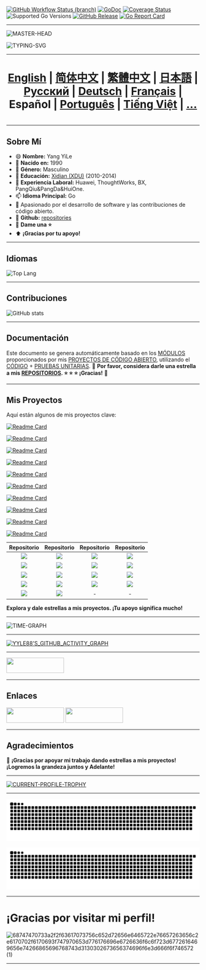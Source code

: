 [![GitHub Workflow Status (branch)](https://img.shields.io/github/actions/workflow/status/yyle88/yyle88/release.yml?branch=main&label=BUILD)](https://github.com/yyle88/yyle88/actions/workflows/release.yml?query=branch%3Amain)
[![GoDoc](https://pkg.go.dev/badge/github.com/yyle88/yyle88)](https://pkg.go.dev/github.com/yyle88/yyle88)
[![Coverage Status](https://img.shields.io/coveralls/github/yyle88/yyle88/master.svg)](https://coveralls.io/github/yyle88/yyle88?branch=main)
![Supported Go Versions](https://img.shields.io/badge/Go-1.22%2C%201.23-lightgrey.svg)
[![GitHub Release](https://img.shields.io/github/release/yyle88/yyle88.svg)](https://github.com/yyle88/yyle88/releases)
[![Go Report Card](https://goreportcard.com/badge/github.com/yyle88/yyle88)](https://goreportcard.com/report/github.com/yyle88/yyle88)

---

![MASTER-HEAD](https://user-images.githubusercontent.com/74038190/213910845-af37a709-8995-40d6-be59-724526e3c3d7.gif)

![TYPING-SVG](https://readme-typing-svg.demolab.com?font=Fira+Code&size=33&pause=1000&color=EBE912&width=999&lines=Hi+there+%F0%9F%91%8B%2C+Welcome+to+my+Page+%F0%9F%91%8B%2C+I'm+yyle88)

---

<!-- 这是一个注释，它不会在渲染时显示出来，这是语言选择的起始位置 -->

<h4 align="center" style="font-size: 2.0em;"><a href="../README.md">English</a> | <a href="../README.zh.md">简体中文</a> | <a href="README.zh-Hant.md">繁體中文</a> | <a href="README.ja.md">日本語</a> | <a href="README.ru.md">Русский</a> | <a href="README.de.md">Deutsch</a> | <a href="README.fr.md">Français</a> | <strong>Español</strong> | <a href="README.pt.md">Português</a> | <a href="README.vi.md">Tiếng Việt</a> | <a href="../LOCALE-MENU.md"><b>...</b></a></h4>

<!-- 这是一个注释，它不会在渲染时显示出来，这是语言选择的终止位置 -->

---

## Sobre Mí

- 😄 **Nombre:** Yang YiLe
- 🔭 **Nacido en:** 1990
- 🌱 **Género:** Masculino
- 👯 **Educación:** [Xidian (XDU)](https://www.xidian.edu.cn/) (2010-2014)
- 💼 **Experiencia Laboral:** Huawei, ThoughtWorks, BX, PangQiu&PangDa&HuiOne.
- 📫 **Idioma Principal:** Go
- 💬 Apasionado por el desarrollo de software y las contribuciones de código abierto.
- 🔗 **Github:** [repositories](https://github.com/yyle88?tab=repositories&type=public&sort=stargazers)
- 🌟 **Dame una ⭐**
- ⬆️ **¡Gracias por tu apoyo!**

---

## Idiomas

![Top Lang](https://github-readme-stats.vercel.app/api/top-langs/?username=yyle88&hide=html&card_width=465)

---

## Contribuciones

![GitHub stats](https://github-readme-stats.vercel.app/api?username=yyle88&show_icons=true&theme=radical&show=reviews,prs_merged,prs_merged_percentage&hide=contribs&card_width=465)

---

## Documentación

Este documento se genera automáticamente basado en los [MÓDULOS](https://github.com/yyle88/yyle88/blob/main/go.mod) proporcionados por mis [PROYECTOS DE CÓDIGO ABIERTO](https://github.com/yyle88?tab=repositories&sort=stargazers), utilizando el [CÓDIGO](https://github.com/yyle88/yyle88/blob/main/yyle88.go) + [PRUEBAS UNITARIAS](https://github.com/yyle88/yyle88/blob/main/yyle88_test.go). 🌟 **Por favor, considera darle una estrella a mis [REPOSITORIOS](https://github.com/yyle88?tab=repositories&sort=stargazers). ⭐ ⭐ ⭐ ¡Gracias!** 🌟

---

## Mis Proyectos

Aquí están algunos de mis proyectos clave:

<!-- 这是一个注释，它不会在渲染时显示出来，这是项目列表的起始位置 -->

<div align="left">

[![Readme Card](https://github-readme-stats.vercel.app/api/pin/?username=yyle88&repo=sure&theme=shades-of-purple&unique=dc6401d6-a84f-496c-bc0b-5a22f99ca00d)](https://github.com/yyle88/sure)

[![Readme Card](https://github-readme-stats.vercel.app/api/pin/?username=yyle88&repo=must&theme=catppuccin_mocha&unique=4c46ae84-53c4-4125-883c-ea849dddb2fa)](https://github.com/yyle88/must)

[![Readme Card](https://github-readme-stats.vercel.app/api/pin/?username=yyle88&repo=osexec&theme=ambient_gradient&unique=10939e20-2b17-46f3-9e51-ed3b5c4b74ca)](https://github.com/yyle88/osexec)

[![Readme Card](https://github-readme-stats.vercel.app/api/pin/?username=yyle88&repo=gobtcsign&theme=highcontrast&unique=8ffd9d7c-2b8f-43b3-b313-1cb275c5fdd6)](https://github.com/yyle88/gobtcsign)

[![Readme Card](https://github-readme-stats.vercel.app/api/pin/?username=yyle88&repo=done&theme=synthwave&unique=1434c605-6757-4a1c-9268-eabd1450b596)](https://github.com/yyle88/done)

[![Readme Card](https://github-readme-stats.vercel.app/api/pin/?username=yyle88&repo=gormmom&theme=gotham&unique=a2608f6f-3e43-440b-9f77-499db2676d11)](https://github.com/yyle88/gormmom)

[![Readme Card](https://github-readme-stats.vercel.app/api/pin/?username=yyle88&repo=tern&theme=date_night&unique=5a383b6f-8750-4c27-bda2-d421bce74268)](https://github.com/yyle88/tern)

[![Readme Card](https://github-readme-stats.vercel.app/api/pin/?username=yyle88&repo=formatgo&theme=github_dark_dimmed&unique=534795bf-54ee-486d-bbef-a07eb7cca250)](https://github.com/yyle88/formatgo)

[![Readme Card](https://github-readme-stats.vercel.app/api/pin/?username=yyle88&repo=syntaxgo&theme=dracula&unique=41cb3c26-78d3-439f-9c80-baabd3e21283)](https://github.com/yyle88/syntaxgo)

[![Readme Card](https://github-readme-stats.vercel.app/api/pin/?username=yyle88&repo=erero&theme=buefy&unique=f79ad5ad-3964-4045-8d8f-4930b30f2380)](https://github.com/yyle88/erero)

</div>


<div align="left">

| Repositorio | Repositorio | Repositorio | Repositorio |
| :--: | :--: | :--: | :--: |
|<a href="https://github.com/yyle88/gotrontrx"><img src="https://img.shields.io/badge/gotrontrx-%23F09F3B.svg?style=flat&logoColor=white" height="24"></a> | <a href="https://github.com/yyle88/eroticgo"><img src="https://img.shields.io/badge/eroticgo-%238A2BE2.svg?style=flat&logoColor=white" height="24"></a> | <a href="https://github.com/yyle88/osexistpath"><img src="https://img.shields.io/badge/osexistpath-%237D4B91.svg?style=flat&logoColor=white" height="24"></a> | <a href="https://github.com/yyle88/rese"><img src="https://img.shields.io/badge/rese-%2320B2AA.svg?style=flat&logoColor=white" height="24"></a> | 
|<a href="https://github.com/yyle88/reggin"><img src="https://img.shields.io/badge/reggin-%233CB371.svg?style=flat&logoColor=white" height="24"></a> | <a href="https://github.com/yyle88/syncmap"><img src="https://img.shields.io/badge/syncmap-%23F2D330.svg?style=flat&logoColor=white" height="24"></a> | <a href="https://github.com/yyle88/gormcngen"><img src="https://img.shields.io/badge/gormcngen-%2395C59D.svg?style=flat&logoColor=white" height="24"></a> | <a href="https://github.com/yyle88/demojavabtcsign"><img src="https://img.shields.io/badge/demojavabtcsign-%23FF6347.svg?style=flat&logoColor=white" height="24"></a> | 
|<a href="https://github.com/yyle88/gormcls"><img src="https://img.shields.io/badge/gormcls-%23F7931E.svg?style=flat&logoColor=white" height="24"></a> | <a href="https://github.com/yyle88/zaplog"><img src="https://img.shields.io/badge/zaplog-%23ADFF2F.svg?style=flat&logoColor=white" height="24"></a> | <a href="https://github.com/yyle88/mutexmap"><img src="https://img.shields.io/badge/mutexmap-%23FF1493.svg?style=flat&logoColor=white" height="24"></a> | <a href="https://github.com/yyle88/gormcnm"><img src="https://img.shields.io/badge/gormcnm-%2391C4A4.svg?style=flat&logoColor=white" height="24"></a> | 
|<a href="https://github.com/yyle88/sortslice"><img src="https://img.shields.io/badge/sortslice-%2332CD32.svg?style=flat&logoColor=white" height="24"></a> | <a href="https://github.com/yyle88/neatjson"><img src="https://img.shields.io/badge/neatjson-%237D5E7F.svg?style=flat&logoColor=white" height="24"></a> | <a href="https://github.com/yyle88/runpath"><img src="https://img.shields.io/badge/runpath-%23FF5733.svg?style=flat&logoColor=white" height="24"></a> | <a href="https://github.com/yyle88/printgo"><img src="https://img.shields.io/badge/printgo-%23FFD700.svg?style=flat&logoColor=white" height="24"></a> | 
|<a href="https://github.com/yyle88/simplejsonx"><img src="https://img.shields.io/badge/simplejsonx-%23FF4500.svg?style=flat&logoColor=white" height="24"></a> | <a href="https://github.com/yyle88/yyle88"><img src="https://img.shields.io/badge/yyle88-%23DC143C.svg?style=flat&logoColor=white" height="24"></a> | - | - | 

</div>


<!-- 这是一个注释，它不会在渲染时显示出来，这是项目列表的终止位置 -->

**Explora y dale estrellas a mis proyectos. ¡Tu apoyo significa mucho!**

---

<img src="http://github-profile-summary-cards.vercel.app/api/cards/productive-time?username=yyle88&theme=radical&utcOffset=8.00" alt="TIME-GRAPH" width="465">

---

[![YYLE88'S_GITHUB_ACTIVITY_GRAPH](https://github-readme-activity-graph.vercel.app/graph?username=yyle88)](https://github.com/yyle88)

---

<!-- 这是一个注释，它不会在渲染时显示出来，这是其它项目的起始位置 -->

<a href="https://github.com/yyle88/yyle88/blob/main/OTHERS.md"><img src="https://img.shields.io/badge/ORGANIZATIONS-%2320B2AA.svg?style=flat&logoColor=white" height="40" width="150"></a>

<!-- 这是一个注释，它不会在渲染时显示出来，这是其它项目的终止位置 -->

---

## Enlaces

<a href="https://t.me/yyle88"><img src="https://img.shields.io/badge/-Telegram-f5e0dc?style=for-the-badge&logo=telegram&logoColor=27A0D9" height="40" width="150"></a>
<a href="https://www.youtube.com/@%E6%9D%A8%E4%BA%A6%E4%B9%901990/videos"><img src="https://img.shields.io/badge/-YouTube-f2cdcd?style=for-the-badge&logo=YouTube&logoColor=FF0000" height="40" width="150"></a>

---

## Agradecimientos

🌟 **¡Gracias por apoyar mi trabajo dando estrellas a mis proyectos! ¡Logremos la grandeza juntos y Adelante!**

---

[![CURRENT-PROFILE-TROPHY](https://github-profile-trophy.vercel.app/?username=yyle88)](https://github.com/yyle88)

---

![github contribution grid snake animation](https://raw.githubusercontent.com/yyle88/yyle88/snake/github-contribution-grid-snake-dark.svg#gh-dark-mode-only)

![github contribution grid snake animation](https://raw.githubusercontent.com/yyle88/yyle88/snake/github-contribution-grid-snake.svg#gh-light-mode-only)

---

# ¡Gracias por visitar mi perfil!

![68747470733a2f2f63617073756c652d72656e6465722e76657263656c2e6170702f6170693f747970653d776176696e6726636f6c6f723d6772616469656e74266865696768743d3130302673656374696f6e3d666f6f746572 (1)](https://github.com/user-attachments/assets/e599b0c5-b812-4e11-908a-2bdec8c97c5f)

---

